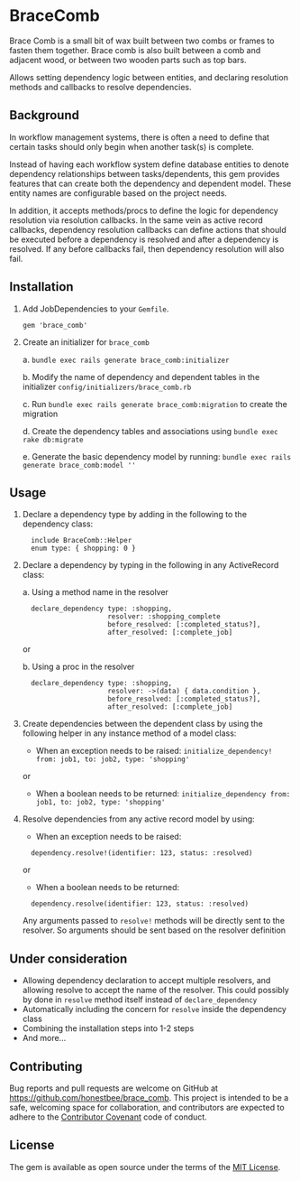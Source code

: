 # BraceComb

Brace Comb is a small bit of wax built between two combs or frames to fasten them together. Brace comb is also built between a comb and adjacent wood, or between two wooden parts such as top bars.

Allows setting dependency logic between entities, and declaring resolution methods and callbacks to resolve dependencies.

## Background

In workflow management systems, there is often a need to define that certain tasks should only begin when another task(s) is complete.

Instead of having each workflow system define database entities to denote dependency relationships between tasks/dependents, this gem provides features that can create both the dependency and dependent model. These entity names are configurable based on the project needs. 

In addition, it accepts methods/procs to define the logic for dependency resolution via resolution callbacks. In the same vein as active record callbacks, dependency resolution callbacks can define actions that should be executed before a dependency is resolved and after a dependency is resolved. If any before callbacks fail, then dependency resolution will also fail.

## Installation

1. Add JobDependencies to your `Gemfile`.

    `gem 'brace_comb'`

2. Create an initializer for `brace_comb` 

    a. `bundle exec rails generate brace_comb:initializer`
    
    b. Modify the name of dependency and dependent tables in the initializer `config/initializers/brace_comb.rb`
    
    c. Run `bundle exec rails generate brace_comb:migration` to create the migration
    
    d. Create the dependency tables and associations using `bundle exec rake db:migrate`
    
    e. Generate the basic dependency model by running:
       ```bundle exec rails generate brace_comb:model ''```

## Usage
  
1. Declare a dependency type by adding in the following to the dependency class:
   ```
     include BraceComb::Helper
     enum type: { shopping: 0 }
   ```
2. Declare a dependency by typing in the following in any ActiveRecord class:

   a. Using a method name in the resolver
   ```
     declare_dependency type: :shopping,
                        resolver: :shopping_complete
                        before_resolved: [:completed_status?],
                        after_resolved: [:complete_job]
   ```
   
   or 
   
   b. Using a proc in the resolver
   
   ```
     declare_dependency type: :shopping,
                        resolver: ->(data) { data.condition },
                        before_resolved: [:completed_status?],
                        after_resolved: [:complete_job]
   ```
3. Create dependencies between the dependent class by using the following helper in any instance method of a model class:

   - When an exception needs to be raised:
   `initialize_dependency! from: job1, to: job2, type: 'shopping'`

   or
   - When a boolean needs to be returned:
   `initialize_dependency from: job1, to: job2, type: 'shopping'`

5. Resolve dependencies from any active record model by using:
   
   - When an exception needs to be raised:
   ```
     dependency.resolve!(identifier: 123, status: :resolved)
   ```
   
   or
   - When a boolean needs to be returned: 
   
   ```
     dependency.resolve(identifier: 123, status: :resolved)
   ```
   Any arguments passed to `resolve!` methods will be directly sent to the resolver. So arguments should be sent based on the resolver definition

## Under consideration
   - Allowing dependency declaration to accept multiple resolvers, and allowing resolve to accept the name of the resolver. This could possibly by done in `resolve` method itself instead of `declare_dependency`
   - Automatically including the concern for `resolve` inside the dependency class
   - Combining the installation steps into 1-2 steps
   - And more...
## Contributing

Bug reports and pull requests are welcome on GitHub at https://github.com/honestbee/brace_comb. This project is intended to be a safe, welcoming space for collaboration, and contributors are expected to adhere to the [Contributor Covenant](http://contributor-covenant.org) code of conduct.

## License

The gem is available as open source under the terms of the [MIT License](http://opensource.org/licenses/MIT).

